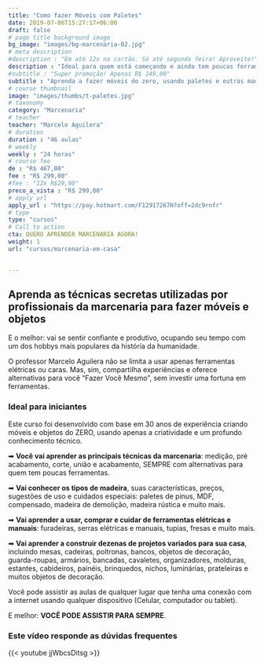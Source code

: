 ```yaml
---
title: "Como fazer Móveis com Paletes"
date: 2019-07-06T15:27:17+06:00
draft: false
# page title background image
bg_image: "images/bg-marcenaria-02.jpg"
# meta description
#description : "Em até 12x no cartão. Só até segunda feira! Aproveite!"
description : "Ideal para quem está começando e ainda tem poucas ferramentas"
#subtitle : "Super promoção! Apenas R$ 149,00"
subtitle : "Aprenda a fazer móveis do zero, usando paletes e outras madeiras"
# course thumbnail
image: "images/thumbs/t-paletes.jpg"
# taxonomy
category: "Marcenaria"
# teacher
teacher: "Marcelo Aguilera"
# duration
duration : "46 aulas"
# weekly
weekly : "24 horas"
# course fee
de : "R$ 467,00"
fee : "R$ 299,00"
#fee : "12x R$29,90"
preco_a_vista : "R$ 299,00"
# apply url
apply_url : "https://pay.hotmart.com/F12917267H?off=2dc9rnfr"
# type
type: "cursos"
# Call to action
cta: QUERO APRENDER MARCENARIA AGORA!
weight: 1
url: "cursos/marcenaria-em-casa"


---
```


## Aprenda as técnicas secretas utilizadas por profissionais da marcenaria para fazer móveis e objetos

E o melhor: vai se sentir confiante e produtivo, ocupando seu tempo com um dos hobbys mais populares da história da humanidade.

O professor Marcelo Aguilera não se limita a usar apenas ferramentas elétricas ou caras. Mas, sim, compartilha experiências e oferece alternativas para você “Fazer Você Mesmo”, sem investir uma fortuna em ferramentas.

### Ideal para iniciantes

Este curso foi desenvolvido com base em 30 anos de experiência criando móveis e objetos do ZERO, usando apenas a criatividade e um profundo conhecimento técnico.

➡ **Você vai aprender as principais técnicas da marcenaria**: medição, pré acabamento, corte, união e acabamento, SEMPRE com alternativas para quem tem poucas ferramentas.

➡ **Vai conhecer os tipos de madeira**, suas características, preços, sugestões de uso e cuidados especiais: paletes de pinus, MDF, compensado, madeira de demolição, madeira rústica e muito mais.

➡ **Vai aprender a usar, comprar e cuidar de ferramentas elétricas e manuais**: furadeiras, serras elétricas e manuais, tupias, fresas e muito mais.

➡ **Vai aprender a construir dezenas de projetos variados para sua casa**, incluindo mesas, cadeiras, poltronas, bancos, objetos de decoração, guarda-roupas, armários, bancadas, cavaletes, organizadores, molduras, estantes, cabideiros, painéis, brinquedos, nichos, luminárias, prateleiras e muitos objetos de decoração.

Você pode assistir as aulas de qualquer lugar que tenha uma conexão com a internet usando qualquer dispositivo (Celular, computador ou tablet).

E melhor: **VOCÊ PODE ASSISTIR PARA SEMPRE**.

### Este vídeo responde as dúvidas frequentes
{{< youtube jjWbcsDitsg >}}
